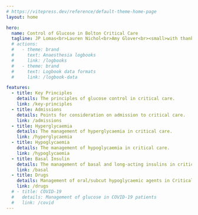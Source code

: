 ```yaml
---
# https://vitepress.dev/reference/default-theme-home-page
layout: home

hero:
  name: Control of Glucose in Bolton Critical Care
  tagline: JP Lomas<br>Lauren Nichol<br>Amy Glover<br><small>with thanks to Rhodri Harris</small>
  # actions:
  #   - theme: brand
  #     text: Anaesthesia logbooks
  #     link: /logbooks
  #   - theme: brand
  #     text: Logbook data formats
  #     link: /logbook-data

features:
  - title: Key Principles
    details: The principles of glucose control in critical care.
    link: /key-principles
  - title: Admissions
    details: Points for consideration on admission to critical care.
    link: /admissions
  - title: Hyperglycaemia
    details: The management of hyperglycaemia in critical care.
    link: /hyperglycaemia
  - title: Hypoglycaemia
    details: The management of hypoglycaemia in critical care.
    link: /hypoglycaemia
  - title: Basal Insulin
    details: The management of basal and long-acting insulins in critical care
    link: /basal
  - title: Drugs
    details: Management of oral/subcut hypoglycaemic agents in Critical Care
    link: /drugs
  # - title: COVID-19
  #   details: Management of glucose in COVID-19 patients
  #   link: /covid
---
```


